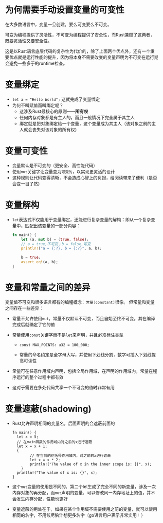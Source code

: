 # 为何需要手动设置变量的可变性

在大多数语言中，变量一旦创建，要么可变要么不可变。

可变为编程提供了灵活性，不可变为编程提供了安全性，而Rust兼顾了这两者，既要灵活性又要安全性。

这是以Rust语言底层代码的复杂性为代价的，除了上面两个优点外，还有一个重要优点就是运行性能的提升，因为将本身不需要改变的变量声明为不可变在运行期会避免一些多于的runtime检查。



# 变量绑定

* `let a = "Hello World";` 这就完成了变量绑定
* 为何不叫赋值而叫绑定呢？
  - 这涉及Rust最核心的原则——**所有权**
  - 任何内存对象都是有主人的，而且一般情况下完全属于其主人
  - 绑定就是把对象绑定给一个变量，这个变量成为其主人（该对象之前的主人就会丧失对该对象的所有权）



# 变量可变性

* 变量默认是不可变的（更安全、高性能代码）
* 使用`mut`关键字让变量变为`可变的`，以实现更灵活的设计
* 这种规则让代码变得清晰，不会造成心智上的负担，给阅读带来了便利（是否会变一目了然）



# 变量解构

* `let`表达式不仅能用于变量绑定，还能进行复杂变量的解构：即从一个复杂变量中，匹配出该变量的一部分内容：

  ```rust
  fn main() {
      let (a, mut b) = (true, false);
      // a = true,不可变；b = false,可变
      println!("a = {:?}, b = {:?}", a, b);
      
      b = true;
      assert_eq!(a, b);
  }
  ```

  

# 变量和常量之间的差异

变量值不可变和很多语言都有的编程概念：`常量(constant)`很像。 但常量和变量之间存在一些差异：

* 常量不允许使用`mut`。常量不仅默认不可变，而且自始至终不可变。其在编译完成后就确定了它的值

* 常量使用`const`关键字而不是`let`来声明，并且必须标注类型

  - ```rus
    const MAX_POINTS: u32 = 100_000;
    ```

  - 常量的命名约定是全字母大写，并使用下划线分割，数字可插入下划线提高可读性

* 常量可在任意作用域内声明，包括全局作用域，在声明的作用域内，常量在程序运行的整个过程中都有效
* 这对于需要在多处代码共享一个不可变的值时非常有用



# 变量遮蔽(shadowing)

* Rust允许声明相同的变量名，后面声明的会遮蔽前面的

  ```rus
  fn main() {
  	let x = 5;
  	// 在main函数的作用域内对之前的x进行遮蔽
  	let x = x + 1;
  	{
          // 在当前的花括号作用域内，对之前的x进行遮蔽
          let x = x * 2;
          println!("The value of x in the inner scope is: {}", x);
      }
  	println!("The value of x is: {}", x);
  }
  ```

* 这个`mut`变量的使用是不同的，第二个let生成了完全不同的新变量，涉及一次内存对象的再分配，而`mut`声明的变量，可以修改同一内存地址上的值，并不会发生内存分配，性能也更好
* 变量遮蔽的用处在于，如果在某个作用域不需要使用之前的变量，就可以使用相同的名字，不用绞尽脑汁想更多名字（go语言用户表示非常实用！）

















